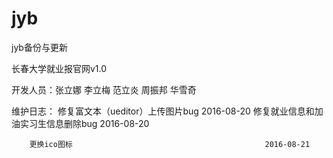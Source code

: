 # jyb
jyb备份与更新

长春大学就业报官网v1.0

开发人员：张立娜 李立梅 范立炎 周振邦 华雪奇

维护日志：
        修复富文本（ueditor）上传图片bug                      2016-08-20
        修复就业信息和加油实习生信息删除bug                   2016-08-20
        
        更换ico图标                                           2016-08-21
